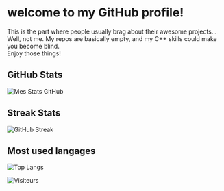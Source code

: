 # welcome to my GitHub profile!  

This is the part where people usually brag about their awesome projects…  
Well, not me. My repos are basically empty, and my C++ skills could make you become blind.  
Enjoy those things!

## GitHub Stats
![Mes Stats GitHub](https://github-readme-stats.vercel.app/api?username=vigoRz-c&show_icons=true&theme=radical)

## Streak Stats
![GitHub Streak](https://streak-stats.demolab.com?user=vigoRz-c&theme=radical)

## Most used langages
![Top Langs](https://github-readme-stats.vercel.app/api/top-langs/?username=vigoRz-c&layout=compact&theme=radical)

![Visiteurs](https://komarev.com/ghpvc/?username=vigoRz-c&color=blue)

